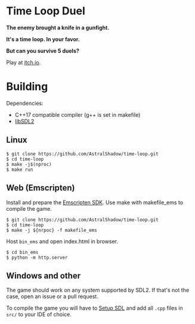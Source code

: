 # Time Loop Duel

**The enemy brought a knife in a gunfight.**

**It's a time loop. In your favor.**

**But can you survive 5 duels?**

Play at [itch.io](https://azcraft.itch.io/time-loop-duel).


# Building
Dependencies:
 * C++17 compatible compiler (g++ is set in makefile)
 * [libSDL2](https://www.libsdl.org/)

## Linux

    $ git clone https://github.com/AstralShadow/time-loop.git
    $ cd time-loop
    $ make -j$(nproc)
    $ make run

## Web (Emscripten)
Install and prepare the
[Emscripten SDK](https://github.com/emscripten-core/emsdk).
Use make with makefile\_ems to compile the game.

    $ git clone https://github.com/AstralShadow/time-loop.git
    $ cd time-loop 
    $ make -j ${nrpoc} -f makefile_ems

Host `bin_ems` and open index.html in browser.

    $ cd bin_ems
    $ python -m http.server

## Windows and other
The game should work on any system supported by SDL2.
If that's not the case, open an issue or a pull request.

To compile the game you will have to
[Setup SDL](https://wiki.libsdl.org/SDL2/Installation)
and add all `.cpp` files in `src/` to your IDE of choice.

